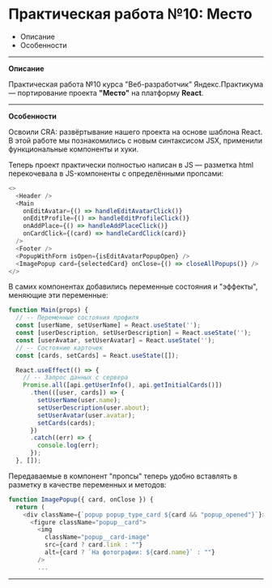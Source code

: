 # Практическая работа №10: Место

- Описание
- Особенности

---

**Описание**

Практическая работа №10 курса "Веб-разработчик" Яндекс.Практикума — портирование проекта **"Место"** на платформу **React**.

---

**Особенности**

Освоили CRA: развёртывание нашего проекта на основе шаблона React. В этой работе мы познакомились с новым синтаксисом JSX, применили функциональные компоненты и хуки.

Теперь проект практически полностью написан в JS — разметка html перекочевала в JS-компоненты с определёнными пропсами:

```javascript
<>
  <Header />
  <Main
    onEditAvatar={() => handleEditAvatarClick()}
    onEditProfile={() => handleEditProfileClick()}
    onAddPlace={() => handleAddPlaceClick()}
    onCardClick={(card) => handleCardClick(card)}
  />
  <Footer />
  <PopupWithForm isOpen={isEditAvatarPopupOpen} />
  <ImagePopup card={selectedCard} onClose={() => closeAllPopups()} />
</>
```

В самих компонентах добавились переменные состояния и "эффекты", меняющие эти переменные:

```javascript
function Main(props) {
  // -- Переменные состояния профиля
  const [userName, setUserName] = React.useState('');
  const [userDescription, setUserDescription] = React.useState('');
  const [userAvatar, setUserAvatar] = React.useState('');
  // -- Состояние карточек
  const [cards, setCards] = React.useState([]);

  React.useEffect(() => {
    // -- Запрос данных с сервера
    Promise.all([api.getUserInfo(), api.getInitialCards()])
      .then(([user, cards]) => {
        setUserName(user.name);
        setUserDescription(user.about);
        setUserAvatar(user.avatar);
        setCards(cards);
      })
      .catch((err) => {
        console.log(err);
      });
  }, []);
```

Передаваемые в компонент "пропсы" теперь удобно вставлять в разметку в качестве переменных и методов:

```javascript
function ImagePopup({ card, onClose }) {
  return (
    <div className={`popup popup_type_card ${card && "popup_opened"}`}>
      <figure className="popup__card">
        <img
          className="popup__card-image"
          src={card ? card.link : ""}
          alt={card ? `На фотографии: ${card.name}` : ""}
        />
        ...
```

---
